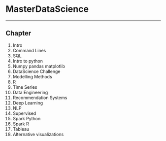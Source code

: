 # MasterDataScience
-------
## Chapter
01. Intro
02. Command Lines
03. SQL
03. Intro to python
04. Numpy pandas matplotlib
05. DataScience Challenge
06. Modelling Methods
07. R
08. Time Series
09. Data Engineering
10. Recommendation Systems
11. Deep Learning
12. NLP
13. Supervised
14. Spark Python
15. Spark R
16. Tableau
17. Alternative visualizations
